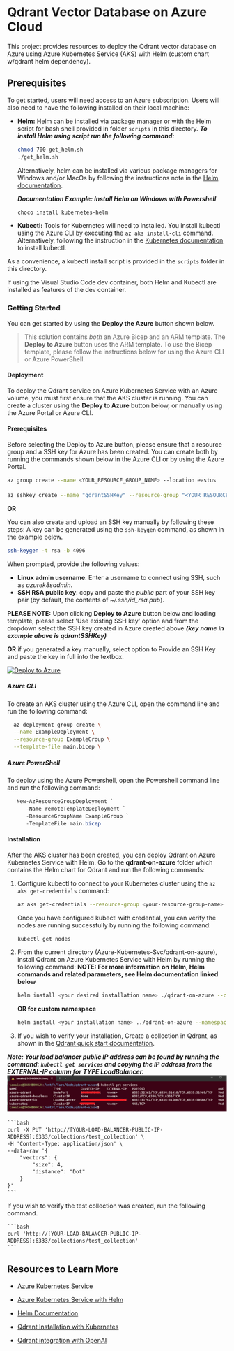 # Qdrant Vector Database on Azure Cloud

This project provides resources to deploy the Qdrant vector database on Azure using Azure Kubernetes Service (AKS) with Helm (custom chart w/qdrant helm dependency).

## Prerequisites

To get started, users will need access to an Azure subscription.
Users will also need to have the following installed on their local machine:

- **Helm:**
  Helm can be installed via package manager or with the Helm script for bash shell provided in folder `scripts` in this directory. 
  ***To install Helm using script run the following command:***
  ```bash
  chmod 700 get_helm.sh 
  ./get_helm.sh
  ```

  Alternatively, helm can be installed via various package managers for Windows and/or MacOs by following the instructions note in the [Helm documentation](https://helm.sh/docs/intro/install/).

  ***Documentation Example: Install Helm on Windows with Powershell***
  ```powershell
  choco install kubernetes-helm
  ```

- **Kubectl:**
  Tools for Kubernetes will need to installed. You install kubectl using the Azure CLI by executing the `az aks install-cli` command.  Alternatively, following the instruction in the [Kubernetes documentation](https://kubernetes.io/docs/tasks/tools/#kubectl) to install kubectl.

As a convenience, a kubectl install script is provided in the `scripts` folder in this directory.

If using the Visual Studio Code dev container, both Helm and Kubectl are installed as features of the dev container.

### Getting Started

You can get started by using the **Deploy the Azure** button shown below.

> This solution contains _both_ an Azure Bicep and an ARM template.  The **Deploy to Azure** button uses the ARM template.  To use the Bicep template, please follow the instructions below for using the Azure CLI or Azure PowerShell.

#### Deployment

To deploy the Qdrant service on Azure Kubernetes Service with an Azure volume, you must first ensure that the AKS cluster is running. You can create a cluster using the **Deploy to Azure** button below, or manually using the Azure Portal or Azure CLI.

#### Prerequisites 
Before selecting the Deploy to Azure button, please ensure that a resource group and a SSH key for Azure has been created. You can create both by running the commands shown below in the Azure CLI or by using the Azure Portal. 

```bash
az group create --name <YOUR_RESOURCE_GROUP_NAME> --location eastus

az sshkey create --name "qdrantSSHKey" --resource-group "<YOUR_RESOURCE_GROUP_NAME_CREATED_ABOVE>"
```
**OR**

You can also create and upload an SSH key manually by following these steps: 
A key can be generated using the `ssh-keygen` command, as shown in the example below.

```bash
ssh-keygen -t rsa -b 4096
```
When prompted, provide the following values:

- **Linux admin username**: Enter a username to connect using SSH, such as _azurek8sadmin_.
- **SSH RSA public key**: copy and paste the _public_ part of your SSH key pair (by default, the contents of _~/.ssh/id_rsa.pub_).

**PLEASE NOTE:** Upon clicking **Deploy to Azure** button below and loading template, please select 'Use existing SSH key' option and from the dropdown select the SSH key created in Azure created above ***(key name in example above is qdrantSSHKey)*** 

**OR** 
if you generated a key manually, select option to Provide an SSH Key and paste the key in full into the textbox.


[![Deploy to Azure](https://aka.ms/deploytoazurebutton)](https://portal.azure.com/#create/Microsoft.Template/uri/https%3A%2F%2Fraw.githubusercontent.com%2FAzure-Samples%2Fqdrant-azure%2Fmain%2FAzure-Kubernetes-Svc%2Faks-arm-deploy.json)


##### Azure CLI

To create an AKS cluster using the Azure CLI, open the command line and run the following command:

```bash
  az deployment group create \
  --name ExampleDeployment \
  --resource-group ExampleGroup \
  --template-file main.bicep \
```

##### Azure PowerShell

To deploy using the Azure Powershell, open the Powershell command line and run the following command:

```powershell
   New-AzResourceGroupDeployment `
      -Name remoteTemplateDeployment `
      -ResourceGroupName ExampleGroup `
      -TemplateFile main.bicep
```

#### Installation

After the AKS cluster has been created, you can deploy Qdrant on Azure Kubernetes Service with Helm. Go to the **qdrant-on-azure** folder which contains the Helm chart for Qdrant and run the following commands:

1. Configure kubectl to connect to your Kubernetes cluster using the `az aks get-credentials` command:

    ```bash
    az aks get-credentials --resource-group <your-resource-group-name> --name <your-aks-cluster-name>
    ```
    Once you have configured kubectl with credential, you can verify the nodes are running successfully by running the following command:
    ```bash
    kubectl get nodes
    ```
    

2. From the current directory (Azure-Kubernetes-Svc/qdrant-on-azure), install Qdrant on Azure Kubernetes Service with Helm by running the following command:
**NOTE: For more information on Helm, Helm commands and related parameters, see Helm documentation linked below**

    ```bash
    helm install <your desired installation name> ./qdrant-on-azure --create-namespace
    ```
    **OR for custom namespace**
    ```bash
    helm install <your installation name> ../qdrant-on-azure --namespace <your desired namespace> --create-namespace
    ```

3. If you wish to verify your installation, Create a collection in Qdrant, as shown in the [Qdrant quick start documentation](https://qdrant.tech/documentation/quick_start/#create-collection).

***Note: Your load balancer public IP address can be found by running the command: ```kubectl get services``` and copying the IP address from the **EXTERNAL-IP** column for **TYPE** LoadBalancer.***
![Qdrant LB IP Addr](../img/az-lb-kubectl.png)


    ```bash
    curl -X PUT 'http://[YOUR-LOAD-BALANCER-PUBLIC-IP-ADDRESS]:6333/collections/test_collection' \
    -H 'Content-Type: application/json' \
    --data-raw '{
        "vectors": {
            "size": 4,
            "distance": "Dot"
        }
    }'
    ```

If you wish to verify the test collection was created, run the following command. 

    ```bash
    curl 'http://[YOUR-LOAD-BALANCER-PUBLIC-IP-ADDRESS]:6333/collections/test_collection'
    ```

## Resources to Learn More

- [Azure Kubernetes Service](https://learn.microsoft.com/azure/aks/)
- [Azure Kubernetes Service with Helm](https://learn.microsoft.com/azure/aks/quickstart-helm)
- [Helm Documentation](https://helm.sh/docs/)

- [Qdrant Installation with Kubernetes](https://qdrant.tech/documentation/install/#with-kubernetes)
- [Qdrant integration with OpenAI](https://qdrant.tech/documentation/integrations/#openai)
